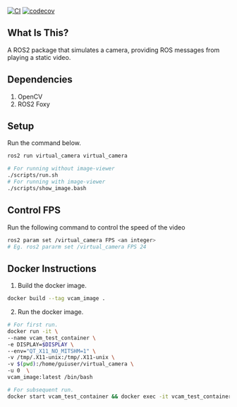 
[![CI](https://github.com/cardboardcode/virtual_camera/actions/workflows/industrial_ci_action.yml/badge.svg)](https://github.com/cardboardcode/virtual_camera/actions/workflows/industrial_ci_action.yml)
[![codecov](https://codecov.io/gl/cardboardcode/virtual_camera/branch/%5Cx6d6173746572/graph/badge.svg?token=PUMOP6DIK0)](https://codecov.io/gl/cardboardcode/virtual_camera)


## What Is This?

A ROS2 package that simulates a camera, providing ROS messages from playing a static video.

## Dependencies

1. OpenCV
2. ROS2 Foxy

## Setup

Run the command below.

```bash
ros2 run virtual_camera virtual_camera
```

```bash
# For running without image-viewer
./scripts/run.sh
# For running with image-viewer
./scripts/show_image.bash
```

## Control FPS
Run the following command to control the speed of the video

```bash
ros2 param set /virtual_camera FPS <an integer>
# Eg. ros2 pararm set /virtual_camera FPS 24

```

## Docker Instructions

1. Build the docker image.
```bash
docker build --tag vcam_image .
```

2. Run the docker image.
```bash
# For first run.
docker run -it \
--name vcam_test_container \
-e DISPLAY=$DISPLAY \
--env="QT_X11_NO_MITSHM=1" \
-v /tmp/.X11-unix:/tmp/.X11-unix \
-v $(pwd):/home/guiuser/virtual_camera \
-u 0  \
vcam_image:latest /bin/bash

# For subsequent run.
docker start vcam_test_container && docker exec -it vcam_test_container bash

```
